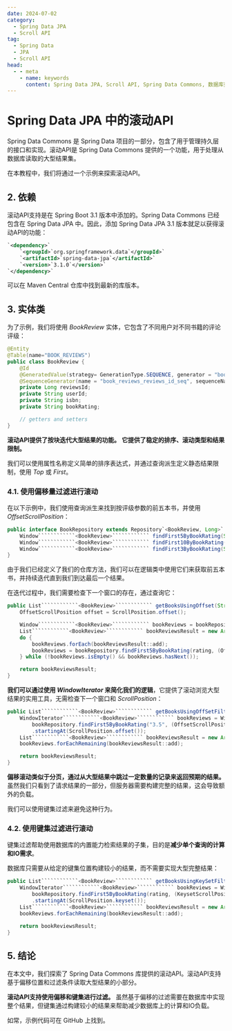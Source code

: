 ```yaml
---
date: 2024-07-02
category:
  - Spring Data JPA
  - Scroll API
tag:
  - Spring Data
  - JPA
  - Scroll API
head:
  - - meta
    - name: keywords
      content: Spring Data JPA, Scroll API, Spring Data Commons, 数据库查询, 大数据量处理
---
```


# Spring Data JPA 中的滚动API

Spring Data Commons 是 Spring Data 项目的一部分，包含了用于管理持久层的接口和实现。滚动API是 Spring Data Commons 提供的一个功能，用于处理从数据库读取的大型结果集。

在本教程中，我们将通过一个示例来探索滚动API。

## 2. 依赖
滚动API支持是在 Spring Boot 3.1 版本中添加的。Spring Data Commons 已经包含在 Spring Data JPA 中。因此，添加 Spring Data JPA 3.1 版本就足以获得滚动API的功能：

```xml
`<dependency>`
    `<groupId>`org.springframework.data`</groupId>`
    `<artifactId>`spring-data-jpa`</artifactId>`
    `<version>`3.1.0`</version>`
`</dependency>`
```

可以在 Maven Central 仓库中找到最新的库版本。

## 3. 实体类
为了示例，我们将使用 _BookReview_ 实体，它包含了不同用户对不同书籍的评论评级：

```java
@Entity
@Table(name="BOOK_REVIEWS")
public class BookReview {
    @Id
    @GeneratedValue(strategy= GenerationType.SEQUENCE, generator = "book_reviews_reviews_id_seq")
    @SequenceGenerator(name = "book_reviews_reviews_id_seq", sequenceName = "book_reviews_reviews_id_seq", allocationSize = 1)
    private Long reviewsId;
    private String userId;
    private String isbn;
    private String bookRating;

    // getters and setters
}
```

**滚动API提供了按块迭代大型结果的功能。** **它提供了稳定的排序、滚动类型和结果限制。**

我们可以使用属性名称定义简单的排序表达式，并通过查询派生定义静态结果限制，使用 _Top_ 或 _First_。

### 4.1. 使用偏移量过滤进行滚动
在以下示例中，我们使用查询派生来找到按评级参数的前五本书，并使用 _OffsetScrollPosition_：

```java
public interface BookRepository extends Repository`<BookReview, Long>` {
    Window````````````<BookReview>```````````` findFirst5ByBookRating(String bookRating, OffsetScrollPosition position);
    Window````````````<BookReview>```````````` findFirst10ByBookRating(String bookRating, OffsetScrollPosition position);
    Window````````````<BookReview>```````````` findFirst3ByBookRating(String bookRating, KeysetScrollPosition position);
}
```

由于我们已经定义了我们的仓库方法，我们可以在逻辑类中使用它们来获取前五本书，并持续迭代直到我们到达最后一个结果。

在迭代过程中，我们需要检查下一个窗口的存在，通过查询它：

```java
public List````````````<BookReview>```````````` getBooksUsingOffset(String rating) {
    OffsetScrollPosition offset = ScrollPosition.offset();

    Window````````````<BookReview>```````````` bookReviews = bookRepository.findFirst5ByBookRating(rating, offset);
    List````````````<BookReview>```````````` bookReviewsResult = new ArrayList<>();
    do {
        bookReviews.forEach(bookReviewsResult::add);
        bookReviews = bookRepository.findFirst5ByBookRating(rating, (OffsetScrollPosition) bookReviews.positionAt(bookReviews.size() - 1));
    } while (!bookReviews.isEmpty() && bookReviews.hasNext());

    return bookReviewsResult;
}
```

**我们可以通过使用 _WindowIterator_ 来简化我们的逻辑**，它提供了滚动浏览大型结果的实用工具，无需检查下一个窗口和 _ScrollPosition_：

```java
public List````````````<BookReview>```````````` getBooksUsingOffSetFilteringAndWindowIterator(String rating) {
    WindowIterator````````````<BookReview>```````````` bookReviews = WindowIterator.of(position ->
        bookRepository.findFirst5ByBookRating("3.5", (OffsetScrollPosition) position))
        .startingAt(ScrollPosition.offset());
    List````````````<BookReview>```````````` bookReviewsResult = new ArrayList<>();
    bookReviews.forEachRemaining(bookReviewsResult::add);

    return bookReviewsResult;
}
```

**偏移滚动类似于分页，通过从大型结果中跳过一定数量的记录来返回预期的结果。** 虽然我们只看到了请求结果的一部分，但服务器需要构建完整的结果，这会导致额外的负载。

我们可以使用键集过滤来避免这种行为。

### 4.2. 使用键集过滤进行滚动
键集过滤帮助使用数据库的内置能力检索结果的子集，目的是**减少单个查询的计算和IO需求**。

数据库只需要从给定的键集位置构建较小的结果，而不需要实现大型完整结果：

```java
public List````````````<BookReview>```````````` getBooksUsingKeySetFiltering(String rating) {
    WindowIterator````````````<BookReview>```````````` bookReviews = WindowIterator.of(position ->
        bookRepository.findFirst5ByBookRating(rating, (KeysetScrollPosition) position))
        .startingAt(ScrollPosition.keyset());
    List````````````<BookReview>```````````` bookReviewsResult = new ArrayList<>();
    bookReviews.forEachRemaining(bookReviewsResult::add);

    return bookReviewsResult;
}
```

## 5. 结论
在本文中，我们探索了 Spring Data Commons 库提供的滚动API。滚动API支持基于偏移位置和过滤条件读取大型结果的小部分。

**滚动API支持使用偏移和键集进行过滤。** 虽然基于偏移的过滤需要在数据库中实现整个结果，但键集通过构建较小的结果来帮助减少数据库上的计算和IO负载。

如常，示例代码可在 GitHub 上找到。